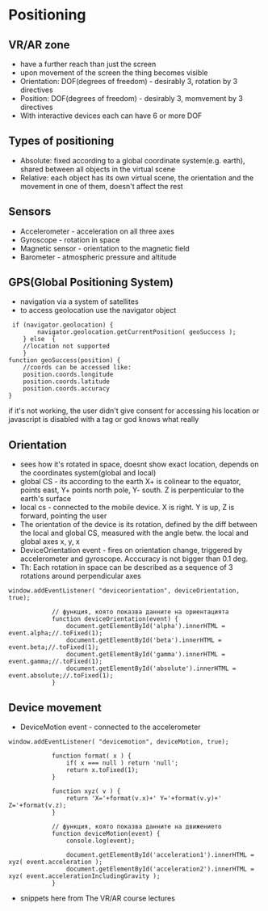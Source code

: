 # Positioning
## VR/AR zone
- have a further reach than just the screen
- upon movement of the screen the thing becomes visible
- Orientation: DOF(degrees of freedom) - desirably 3, rotation by 3 directives
- Position: DOF(degrees of freedom) - desirably 3, momvement by 3 directives
- With interactive devices each can have 6 or more DOF

## Types of positioning
- Absolute: fixed according to a global coordinate system(e.g. earth), shared between all objects in the virtual scene
- Relative: each object has its own virtual scene, the orientation and the movement in one of them, doesn't affect the rest

## Sensors
- Accelerometer - acceleration on all three axes
- Gyroscope - rotation in space
- Magnetic sensor - orientation to the magnetic field
- Barometer - atmospheric pressure and altitude

## GPS(Global Positioning System)
- navigation via a system of satellites
- to access geolocation use the navigator object
```
 if (navigator.geolocation) {
	    navigator.geolocation.getCurrentPosition( geoSuccess );
	} else	{
    //location not supported
	}
function geoSuccess(position) {
    //coords can be accessed like:
    position.coords.longitude
    position.coords.latitude
    position.coords.accuracy
}
```
if it's not working, the user didn't give consent for accessing his location or javascript is disabled with a <noscript> tag or god knows what really

## Orientation
- sees how it's rotated in space, doesnt show exact location, depends on the coordinates system(global and local)
- global CS - its according to the earth X+ is colinear to the equator, points east, Y+ points north pole, Y- south. Z is perpenticular to the earth's surface
- local cs - connected to the mobile device. X is right. Y is up, Z is forward, pointing the user
- The orientation of the device is its rotation, defined by the diff between the local and global CS, measured with the angle betw. the local and global axes x, y, x
- DeviceOrientation event - fires on orientation change, triggered by accelerometer and gyroscope. Acccuracy is not bigger than 0.1 deg.
- Th: Each rotation in space can be described as a sequence of 3 rotations around perpendicular axes

```
window.addEventListener( "deviceorientation", deviceOrientation, true);

			// функция, която показва данните на ориентацията
			function deviceOrientation(event) {
				document.getElementById('alpha').innerHTML = event.alpha;//.toFixed(1);
				document.getElementById('beta').innerHTML = event.beta;//.toFixed(1);
				document.getElementById('gamma').innerHTML = event.gamma;//.toFixed(1);
				document.getElementById('absolute').innerHTML = event.absolute;//.toFixed(1);
			}
```

## Device movement
- DeviceMotion event - connected to the accelerometer
```
window.addEventListener( "devicemotion", deviceMotion, true);

			function format( x ) {
				if( x === null ) return 'null';
				return x.toFixed(1);
			}
			
			function xyz( v ) {
				return 'X='+format(v.x)+' Y='+format(v.y)+' Z='+format(v.z);
			}
			
			// функция, която показва данните на движението
			function deviceMotion(event) {
				console.log(event);
	
				document.getElementById('acceleration1').innerHTML = xyz( event.acceleration );
				document.getElementById('acceleration2').innerHTML = xyz( event.accelerationIncludingGravity );
			}
```
- snippets here from The VR/AR course lectures

